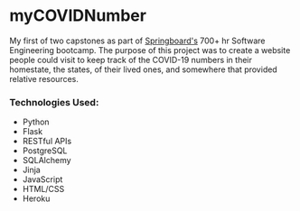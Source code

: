 # myCOVIDNumber
My first of two capstones as part of [Springboard's](https://www.springboard.com/) 700+ hr Software Engineering bootcamp. The purpose of this project was to create a website people could visit to keep track of the COVID-19 numbers in their homestate, the states, of their lived ones, and somewhere that provided relative resources.

### Technologies Used:
* Python
* Flask
* RESTful APIs
* PostgreSQL
* SQLAlchemy
* Jinja
* JavaScript
* HTML/CSS
* Heroku 
